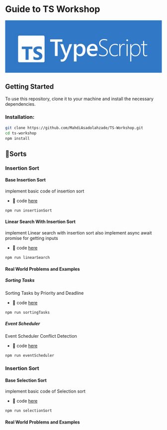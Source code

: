 # **Guide to TS Workshop**

![TS Image](assets/pictures/ts.jpg)

## Getting Started

To use this repository, clone it to your machine and install the necessary dependencies.

### Installation:

```bash
git clone https://github.com/MahdiAsadolahzade/TS-Workshop.git
cd ts-workshop
npm install
```



## :open_file_folder:Sorts

### **Insertion Sort**

#### Base Insertion Sort
implement basic code of insertion sort
- :link:  code [here](Sorts/Insertion_Sort/Insertion_sort.ts)

```bash
npm run insertionSort
```

#### Linear Search With Insertion Sort
implement Linear search with insertion sort 
also implement async await promise for getting inputs
- :link:  code [here](Sorts/Insertion_Sort/Linear_search_insertion_search.ts)
```bash
npm run linearSearch
```

#### Real World Problems and Examples

##### Sorting Tasks
Sorting Tasks by Priority and Deadline
- :link:  code [here](Sorts/Insertion_Sort/Sorting_taks_problem.ts)
```bash
npm run sortingTasks
```

##### Event Scheduler
Event Scheduler Conflict Detection
- :link:  code [here](Sorts/Insertion_Sort/Event_scheduler_problem.ts)
```bash
npm run eventScheduler
```

### **Insertion Sort**

#### Base Selection Sort
implement basic code of Selection sort
- :link:  code [here](Sorts/Selection_Sort/Selection_sort.ts)

```bash
npm run selectionSort
```



#### Real World Problems and Examples
